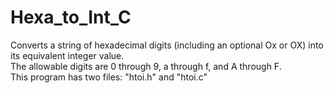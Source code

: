 # Hexa_to_Int_C
Converts a string of hexadecimal digits (including an optional Ox or OX) into its equivalent integer value. </br >
The allowable digits are 0 through 9, a through f, and A through F. </br >
This program has two files: "htoi.h" and "htoi.c"
